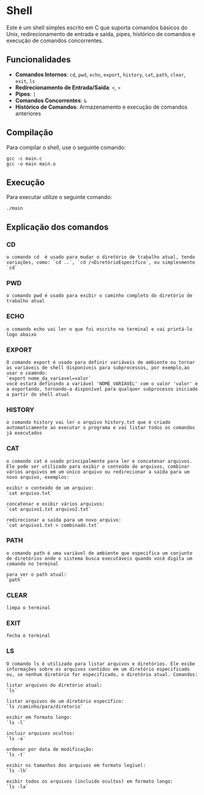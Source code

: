 # Shell

Este é um shell simples escrito em C que suporta comandos básicos do Unix, redirecionamento de entrada e saída, pipes, histórico de comandos e execução de comandos concorrentes.

## Funcionalidades
- **Comandos Internos**: `cd`, `pwd`, `echo`, `export`, `history`, `cat`,  `path`, `clear`, `exit`, `ls`
- **Redirecionamento de Entrada/Saída**: `<`, `>`
- **Pipes**: `|`
- **Comandos Concorrentes**: `&`
- **Histórico de Comandos**: Armazenamento e execução de comandos anteriores

## Compilação

Para compilar o shell, use o seguinte comando:
```
gcc -c main.c
gcc -o main main.o
````

## Execução

Para executar utilize o seguinte comando:

```
./main
````

## Explicação dos comandos

### CD

```
o comando cd  é usado para mudar o diretório de trabalho atual, tendo variações, como: `cd ..`, `cd /<DiretórioEspecífico`, ou simplesmente `cd`
```

### PWD

```
o comando pwd é usado para exibir o caminho completo do diretório de trabalho atual
```

### ECHO

```
o comando echo vai ler o que foi escrito no terminal e vai printá-lo logo abaixo
```

### EXPORT

```
O comando export é usado para definir variáveis de ambiente ou tornar as variáveis de shell disponíveis para subprocessos, por exemplo,ao usar o coamndo:
`export nome_da_variavel=valor`
você estará definindo a variável 'NOME_VARIAVEL' com o valor 'valor' e a exportando, tornando-a disponível para qualquer subprocesso iniciado a partir do shell atual
```

### HISTORY

```
o comando history vai ler o arquivo history.txt que é criado automaticamente ao executar o programa e vai listar todos os comandos já executados
```

### CAT

```
o comando cat é usado principalmente para ler e concatenar arquivos. Ele pode ser utilizado para exibir o conteúdo de arquivos, combinar vários arquivos em um único arquivo ou redirecionar a saída para um novo arquivo, exemplos:

exibir o conteúdo de um arquivo:
`cat arquivo.txt`

concatenar e exibir vários arquivos:
`cat arquivo1.txt arquivo2.txt`

redirecionar a saída para um novo arquivo:
`cat arquivo1.txt > combinado.txt`
```

###  PATH

```
o comando path é uma variável de ambiente que especifica um conjunto de diretórios onde o sistema busca executáveis quando você digita um comando no terminal

para ver o path atual:
`path`
```

### CLEAR

```
limpa o terminal
```

### EXIT

```
fecha o terminal
```

###  LS

```
O comando ls é utilizado para listar arquivos e diretórios. Ele exibe informações sobre os arquivos contidos em um diretório especificado ou, se nenhum diretório for especificado, o diretório atual. Comandos:

listar arquivos do diretório atual:
`ls`

listar arquivos de um diretório específico:
`ls /caminho/para/diretorio`

exibir em formato longo:
`ls -l`

incluir arquivos ocultos:
`ls -a`

ordenar por data de modificação:
`ls -t`

exibir os tamanhos dos arquivos em formato legível:
`ls -lh`

exibir todos os arquivos (incluido ocultos) em formato longo:
`ls -la`
```
